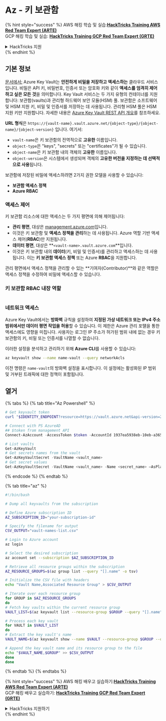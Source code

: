 # Az - 키 보관함

{% hint style="success" %}
AWS 해킹 학습 및 실습:<img src="/.gitbook/assets/image.png" alt="" data-size="line">[**HackTricks Training AWS Red Team Expert (ARTE)**](https://training.hacktricks.xyz/courses/arte)<img src="/.gitbook/assets/image.png" alt="" data-size="line">\
GCP 해킹 학습 및 실습: <img src="/.gitbook/assets/image (2).png" alt="" data-size="line">[**HackTricks Training GCP Red Team Expert (GRTE)**<img src="/.gitbook/assets/image (2).png" alt="" data-size="line">](https://training.hacktricks.xyz/courses/grte)

<details>

<summary>HackTricks 지원</summary>

* [**구독 요금제**](https://github.com/sponsors/carlospolop)를 확인하세요!
* **💬 [디스코드 그룹](https://discord.gg/hRep4RUj7f)** 또는 [텔레그램 그룹](https://t.me/peass)에 **참여**하거나 **트위터** 🐦 [**@hacktricks\_live**](https://twitter.com/hacktricks\_live)**를 팔로우**하세요.
* [**HackTricks**](https://github.com/carlospolop/hacktricks) 및 [**HackTricks Cloud**](https://github.com/carlospolop/hacktricks-cloud) 깃헙 레포지토리에 PR을 제출하여 해킹 트릭을 공유하세요.

</details>
{% endhint %}

## 기본 정보

[문서에서:](https://learn.microsoft.com/en-us/azure/key-vault/general/basic-concepts) Azure Key Vault는 **안전하게 비밀을 저장하고 액세스하는** 클라우드 서비스입니다. 비밀은 API 키, 비밀번호, 인증서 또는 암호화 키와 같이 **액세스를 엄격히 제어하고 싶은 모든 것**을 의미합니다. Key Vault 서비스는 두 가지 유형의 컨테이너를 지원합니다: 보관함(vaults)과 관리형 하드웨어 보안 모듈(HSM) 풀. 보관함은 소프트웨어 및 HSM 지원 키, 비밀 및 인증서를 저장하는 데 사용됩니다. 관리형 HSM 풀은 HSM 지원 키만 지원합니다. 자세한 내용은 [Azure Key Vault REST API 개요](https://learn.microsoft.com/en-us/azure/key-vault/general/about-keys-secrets-certificates)를 참조하세요.

**URL 형식**은 `https://{vault-name}.vault.azure.net/{object-type}/{object-name}/{object-version}` 입니다. 여기서:

* `vault-name`은 키 보관함의 전역적으로 **고유한** 이름입니다.
* `object-type`은 "keys", "secrets" 또는 "certificates"가 될 수 있습니다.
* `object-name`은 키 보관함 내의 객체의 **고유한** 이름입니다.
* `object-version`은 시스템에서 생성되며 객체의 **고유한 버전을 지정하는 데 선택적으로 사용**됩니다.

보관함에 저장된 비밀에 액세스하려면 2가지 권한 모델을 사용할 수 있습니다:

* **보관함 액세스 정책**
* **Azure RBAC**

### 액세스 제어 <a href="#access-control" id="access-control"></a>

키 보관함 리소스에 대한 액세스는 두 가지 평면에 의해 제어됩니다:

* **관리 평면**, 대상은 [management.azure.com](http://management.azure.com/)입니다.&#x20;
* 이것은 키 보관함 및 **액세스 정책을 관리**하는 데 사용됩니다. Azure 역할 기반 액세스 제어(**RBAC**)만 지원됩니다.
* **데이터 평면**, 대상은 **`<vault-name>.vault.azure.com`**입니다.&#x20;
* 이것은 키 보관함 내의 **데이터**(키, 비밀 및 인증서)를 관리하고 액세스하는 데 사용됩니다. 이는 **키 보관함 액세스 정책** 또는 Azure **RBAC**을 지원합니다.

관리 평면에서 액세스 정책을 관리할 수 있는 **기여자(Contributor)**와 같은 역할은 액세스 정책을 수정하여 비밀에 액세스할 수 있습니다.

### 키 보관함 RBAC 내장 역할 <a href="#rbac-built-in-roles" id="rbac-built-in-roles"></a>

<figure><img src="../../.gitbook/assets/image (3) (1) (1) (1) (1).png" alt=""><figcaption></figcaption></figure>

### 네트워크 액세스

Azure Key Vault에서는 **방화벽** 규칙을 설정하여 **지정된 가상 네트워크 또는 IPv4 주소 범위에서만 데이터 평면 작업을 허용**할 수 있습니다. 이 제한은 Azure 관리 포턜을 통한 액세스에도 영향을 미칩니다. 사용자는 로그인 IP 주소가 허가된 범위 내에 없는 경우 키 보관함의 키, 비밀 또는 인증서를 나열할 수 없습니다.

이러한 설정을 분석하고 관리하기 위해 **Azure CLI**를 사용할 수 있습니다:
```bash
az keyvault show --name name-vault --query networkAcls
```
이전 명령은 `name-vault`의 방화벽 설정을 표시합니다. 이 설정에는 활성화된 IP 범위 및 거부된 트래픽에 대한 정책이 포함됩니다.

## 열거

{% tabs %}
{% tab title="Az Powershell" %}
```powershell
# Get keyvault token
curl "$IDENTITY_ENDPOINT?resource=https://vault.azure.net&api-version=2017-09-01" -H secret:$IDENTITY_HEADER

# Connect with PS AzureAD
## $token from management API
Connect-AzAccount -AccessToken $token -AccountId 1937ea5938eb-10eb-a365-10abede52387 -KeyVaultAccessToken $keyvaulttoken

# List vaults
Get-AzKeyVault
# Get secrets names from the vault
Get-AzKeyVaultSecret -VaultName <vault_name>
# Get secret values
Get-AzKeyVaultSecret -VaultName <vault_name> -Name <secret_name> –AsPlainText
```
{% endcode %}
{% endtab %}

{% tab title="az" %}
```bash
#!/bin/bash

# Dump all keyvaults from the subscription

# Define Azure subscription ID
AZ_SUBSCRIPTION_ID="your-subscription-id"

# Specify the filename for output
CSV_OUTPUT="vault-names-list.csv"

# Login to Azure account
az login

# Select the desired subscription
az account set --subscription $AZ_SUBSCRIPTION_ID

# Retrieve all resource groups within the subscription
AZ_RESOURCE_GROUPS=$(az group list --query "[].name" -o tsv)

# Initialize the CSV file with headers
echo "Vault Name,Associated Resource Group" > $CSV_OUTPUT

# Iterate over each resource group
for GROUP in $AZ_RESOURCE_GROUPS
do
# Fetch key vaults within the current resource group
VAULT_LIST=$(az keyvault list --resource-group $GROUP --query "[].name" -o tsv)

# Process each key vault
for VAULT in $VAULT_LIST
do
# Extract the key vault's name
VAULT_NAME=$(az keyvault show --name $VAULT --resource-group $GROUP --query "name" -o tsv)

# Append the key vault name and its resource group to the file
echo "$VAULT_NAME,$GROUP" >> $CSV_OUTPUT
done
done
```
{% endtab %}
{% endtabs %}

{% hint style="success" %}
AWS 해킹 배우고 실습하기:<img src="/.gitbook/assets/image.png" alt="" data-size="line">[**HackTricks Training AWS Red Team Expert (ARTE)**](https://training.hacktricks.xyz/courses/arte)<img src="/.gitbook/assets/image.png" alt="" data-size="line">\
GCP 해킹 배우고 실습하기: <img src="/.gitbook/assets/image (2).png" alt="" data-size="line">[**HackTricks Training GCP Red Team Expert (GRTE)**<img src="/.gitbook/assets/image (2).png" alt="" data-size="line">](https://training.hacktricks.xyz/courses/grte)

<details>

<summary>HackTricks 지원하기</summary>

* [**구독 요금제**](https://github.com/sponsors/carlospolop)를 확인하세요!
* 💬 [**Discord 그룹**](https://discord.gg/hRep4RUj7f) 또는 [**텔레그램 그룹**](https://t.me/peass)에 **참여**하거나 **트위터** 🐦 [**@hacktricks\_live**](https://twitter.com/hacktricks\_live)**를 팔로우**하세요.
* 해킹 팁을 공유하려면 [**HackTricks**](https://github.com/carlospolop/hacktricks) 및 [**HackTricks Cloud**](https://github.com/carlospolop/hacktricks-cloud) github 저장소에 PR을 제출하세요.

</details>
{% endhint %}
